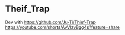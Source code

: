 # Theif_Trap
Dev with https://github.com/Ju-Ti/Thief-Trap
https://youtube.com/shorts/AvVIzvBgg4s?feature=share
